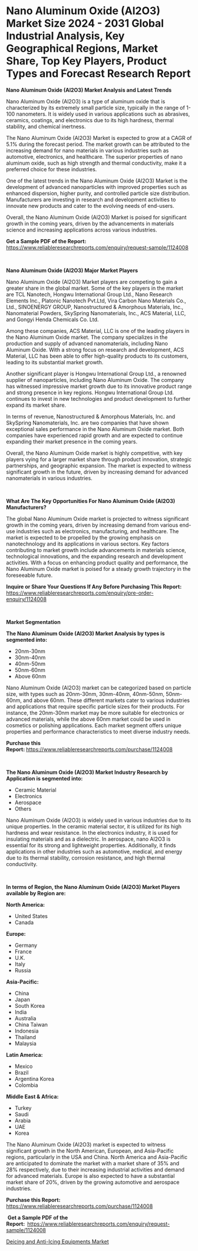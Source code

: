 <p><h1>Nano Aluminum Oxide (Al2O3) Market Size 2024 - 2031 Global Industrial Analysis, Key Geographical Regions, Market Share, Top Key Players, Product Types and Forecast Research Report</h1></p><p><strong>Nano Aluminum Oxide (Al2O3) Market Analysis and Latest Trends</strong></p>
<p><p>Nano Aluminum Oxide (Al2O3) is a type of aluminum oxide that is characterized by its extremely small particle size, typically in the range of 1-100 nanometers. It is widely used in various applications such as abrasives, ceramics, coatings, and electronics due to its high hardness, thermal stability, and chemical inertness.</p><p>The Nano Aluminum Oxide (Al2O3) Market is expected to grow at a CAGR of 5.1% during the forecast period. The market growth can be attributed to the increasing demand for nano materials in various industries such as automotive, electronics, and healthcare. The superior properties of nano aluminum oxide, such as high strength and thermal conductivity, make it a preferred choice for these industries.</p><p>One of the latest trends in the Nano Aluminum Oxide (Al2O3) Market is the development of advanced nanoparticles with improved properties such as enhanced dispersion, higher purity, and controlled particle size distribution. Manufacturers are investing in research and development activities to innovate new products and cater to the evolving needs of end-users.</p><p>Overall, the Nano Aluminum Oxide (Al2O3) Market is poised for significant growth in the coming years, driven by the advancements in materials science and increasing applications across various industries.</p></p>
<p><strong>Get a Sample PDF of the Report:&nbsp;</strong> <a href="https://www.reliableresearchreports.com/enquiry/request-sample/1124008">https://www.reliableresearchreports.com/enquiry/request-sample/1124008</a></p>
<p>&nbsp;</p>
<p><strong>Nano Aluminum Oxide (Al2O3) Major Market Players</strong></p>
<p><p>Nano Aluminum Oxide (Al2O3) Market players are competing to gain a greater share in the global market. Some of the key players in the market are TCL Nanotech, Hongwu International Group Ltd., Nano Research Elements Inc., Platonic Nanotech Pvt.Ltd, Vira Carbon Nano Materials Co., Ltd., SINOENERGY GROUP, Nanostructured & Amorphous Materials, Inc., Nanomaterial Powders, SkySpring Nanomaterials, Inc., ACS Material, LLC, and Gongyi Henda Chemicals Co. Ltd.</p><p>Among these companies, ACS Material, LLC is one of the leading players in the Nano Aluminum Oxide market. The company specializes in the production and supply of advanced nanomaterials, including Nano Aluminum Oxide. With a strong focus on research and development, ACS Material, LLC has been able to offer high-quality products to its customers, leading to its substantial market growth.</p><p>Another significant player is Hongwu International Group Ltd., a renowned supplier of nanoparticles, including Nano Aluminum Oxide. The company has witnessed impressive market growth due to its innovative product range and strong presence in key regions. Hongwu International Group Ltd. continues to invest in new technologies and product development to further expand its market share.</p><p>In terms of revenue, Nanostructured & Amorphous Materials, Inc. and SkySpring Nanomaterials, Inc. are two companies that have shown exceptional sales performance in the Nano Aluminum Oxide market. Both companies have experienced rapid growth and are expected to continue expanding their market presence in the coming years.</p><p>Overall, the Nano Aluminum Oxide market is highly competitive, with key players vying for a larger market share through product innovation, strategic partnerships, and geographic expansion. The market is expected to witness significant growth in the future, driven by increasing demand for advanced nanomaterials in various industries.</p></p>
<p>&nbsp;</p>
<p><strong>What Are The Key Opportunities For Nano Aluminum Oxide (Al2O3) Manufacturers?</strong></p>
<p><p>The global Nano Aluminum Oxide market is projected to witness significant growth in the coming years, driven by increasing demand from various end-use industries such as electronics, manufacturing, and healthcare. The market is expected to be propelled by the growing emphasis on nanotechnology and its applications in various sectors. Key factors contributing to market growth include advancements in materials science, technological innovations, and the expanding research and development activities. With a focus on enhancing product quality and performance, the Nano Aluminum Oxide market is poised for a steady growth trajectory in the foreseeable future.</p></p>
<p><strong>Inquire or Share Your Questions If Any Before Purchasing This Report:</strong> <a href="https://www.reliableresearchreports.com/enquiry/pre-order-enquiry/1124008">https://www.reliableresearchreports.com/enquiry/pre-order-enquiry/1124008</a></p>
<p>&nbsp;</p>
<p><strong>Market Segmentation</strong></p>
<p><strong>The Nano Aluminum Oxide (Al2O3) Market Analysis by types is segmented into:</strong></p>
<p><ul><li>20nm-30nm</li><li>30nm-40nm</li><li>40nm-50nm</li><li>50nm-60nm</li><li>Above 60nm</li></ul></p>
<p><p>Nano Aluminum Oxide (Al2O3) market can be categorized based on particle size, with types such as 20nm-30nm, 30nm-40nm, 40nm-50nm, 50nm-60nm, and above 60nm. These different markets cater to various industries and applications that require specific particle sizes for their products. For instance, the 20nm-30nm market may be more suitable for electronics or advanced materials, while the above 60nm market could be used in cosmetics or polishing applications. Each market segment offers unique properties and performance characteristics to meet diverse industry needs.</p></p>
<p><strong>Purchase this Report:&nbsp;</strong><a href="https://www.reliableresearchreports.com/purchase/1124008">https://www.reliableresearchreports.com/purchase/1124008</a></p>
<p>&nbsp;</p>
<p><strong>The Nano Aluminum Oxide (Al2O3) Market Industry Research by Application is segmented into:</strong></p>
<p><ul><li>Ceramic Material</li><li>Electronics</li><li>Aerospace</li><li>Others</li></ul></p>
<p><p>Nano Aluminum Oxide (Al2O3) is widely used in various industries due to its unique properties. In the ceramic material sector, it is utilized for its high hardness and wear resistance. In the electronics industry, it is used for insulating materials and as a dielectric. In aerospace, nano Al2O3 is essential for its strong and lightweight properties. Additionally, it finds applications in other industries such as automotive, medical, and energy due to its thermal stability, corrosion resistance, and high thermal conductivity.</p></p>
<p>&nbsp;</p>
<p><strong>In terms of Region, the Nano Aluminum Oxide (Al2O3) Market Players available by Region are:</strong></p>
<p>
    <p> <strong> North America: </strong>
        <ul>
            <li>United States</li>
            <li>Canada</li>
        </ul>
        </p> 
    <p> <strong> Europe: </strong>
        <ul>
            <li>Germany</li>
            <li>France</li>
            <li>U.K.</li>
            <li>Italy</li>
            <li>Russia</li>
        </ul>
        </p> 
    <p> <strong> Asia-Pacific: </strong>
        <ul>
            <li>China</li>
            <li>Japan</li>
            <li>South Korea</li>
            <li>India</li>
            <li>Australia</li>
            <li>China Taiwan</li>
            <li>Indonesia</li>
            <li>Thailand</li>
            <li>Malaysia</li>
        </ul>
        </p> 
    <p> <strong> Latin America: </strong>
        <ul>
            <li>Mexico</li>
            <li>Brazil</li>
            <li>Argentina Korea</li>
            <li>Colombia</li>
        </ul>
        </p> 
    <p> <strong> Middle East & Africa: </strong>
        <ul>
            <li>Turkey</li>
            <li>Saudi</li>
            <li>Arabia</li>
            <li>UAE</li>
            <li>Korea</li>
        </ul>
    </p>
    </p>
<p><p>The Nano Aluminum Oxide (Al2O3) market is expected to witness significant growth in the North American, European, and Asia-Pacific regions, particularly in the USA and China. North America and Asia-Pacific are anticipated to dominate the market with a market share of 35% and 28% respectively, due to their increasing industrial activities and demand for advanced materials. Europe is also expected to have a substantial market share of 20%, driven by the growing automotive and aerospace industries.</p></p>
<p><strong>Purchase this Report: </strong><a href="https://www.reliableresearchreports.com/purchase/1124008">https://www.reliableresearchreports.com/purchase/1124008</a></p>
<p>&nbsp;<strong>Get a Sample PDF of the Report:&nbsp;&nbsp;</strong><a href="https://www.reliableresearchreports.com/enquiry/request-sample/1124008">https://www.reliableresearchreports.com/enquiry/request-sample/1124008</a></p>
<p><strong></strong></p>
<p><p><a href="https://nifty-kite-d51.notion.site/Deicing-and-Anti-Icing-Equipments-Market-Size-Share-Trends-Analysis-Report-By-Application-Region-ce5ae32ae42045e48d6abaa2f4b176ae">Deicing and Anti-Icing Equipments Market</a></p></p>